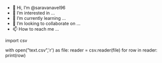 - 👋 Hi, I’m @saravanavel96
- 👀 I’m interested in ...
- 🌱 I’m currently learning ...
- 💞️ I’m looking to collaborate on ...
- 📫 How to reach me ...

<!---
saravanavel96/saravanavel96 is a ✨ special ✨ repository because its `README.md` (this file) appears on your GitHub profile.
You can click the Preview link to take a look at your changes.
--->import csv
with open("text.csv",'r') as file:
    reader = csv.reader(file)
    for row in reader:
        print(row)
        
